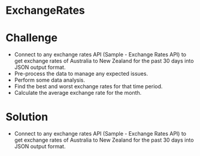 # ExchangeRates

# Challenge

- Connect to any exchange rates API (Sample - Exchange Rates API) to get exchange rates of Australia to New Zealand for the past 30 days into JSON output format.
- Pre-process the data to manage any expected issues.
- Perform some data analysis.
- Find the best and worst exchange rates for that time period.
- Calculate the average exchange rate for the month.

# Solution

- Connect to any exchange rates API (Sample - Exchange Rates API) to get exchange rates of Australia to New Zealand for the past 30 days into JSON output format.
